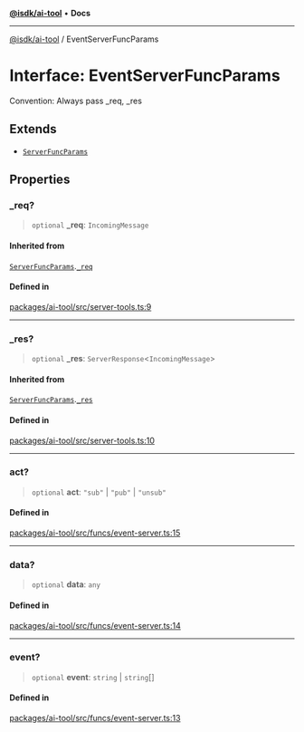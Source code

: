 [**@isdk/ai-tool**](../README.md) • **Docs**

***

[@isdk/ai-tool](../globals.md) / EventServerFuncParams

# Interface: EventServerFuncParams

Convention: Always pass _req, _res

## Extends

- [`ServerFuncParams`](ServerFuncParams.md)

## Properties

### \_req?

> `optional` **\_req**: `IncomingMessage`

#### Inherited from

[`ServerFuncParams`](ServerFuncParams.md).[`_req`](ServerFuncParams.md#_req)

#### Defined in

[packages/ai-tool/src/server-tools.ts:9](https://github.com/isdk/ai-tool.js/blob/b0813174e9b350ae47231f8e5f885150313123b0/src/server-tools.ts#L9)

***

### \_res?

> `optional` **\_res**: `ServerResponse`\<`IncomingMessage`\>

#### Inherited from

[`ServerFuncParams`](ServerFuncParams.md).[`_res`](ServerFuncParams.md#_res)

#### Defined in

[packages/ai-tool/src/server-tools.ts:10](https://github.com/isdk/ai-tool.js/blob/b0813174e9b350ae47231f8e5f885150313123b0/src/server-tools.ts#L10)

***

### act?

> `optional` **act**: `"sub"` \| `"pub"` \| `"unsub"`

#### Defined in

[packages/ai-tool/src/funcs/event-server.ts:15](https://github.com/isdk/ai-tool.js/blob/b0813174e9b350ae47231f8e5f885150313123b0/src/funcs/event-server.ts#L15)

***

### data?

> `optional` **data**: `any`

#### Defined in

[packages/ai-tool/src/funcs/event-server.ts:14](https://github.com/isdk/ai-tool.js/blob/b0813174e9b350ae47231f8e5f885150313123b0/src/funcs/event-server.ts#L14)

***

### event?

> `optional` **event**: `string` \| `string`[]

#### Defined in

[packages/ai-tool/src/funcs/event-server.ts:13](https://github.com/isdk/ai-tool.js/blob/b0813174e9b350ae47231f8e5f885150313123b0/src/funcs/event-server.ts#L13)
